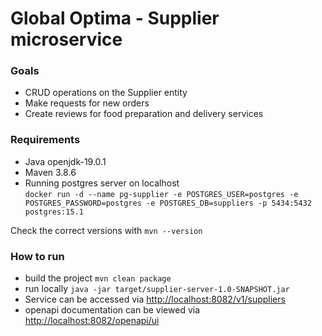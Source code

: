 # Global Optima - Supplier microservice
### Goals
 - CRUD operations on the Supplier entity
 - Make requests for new orders
 - Create reviews for food preparation and delivery services

### Requirements
 - Java openjdk-19.0.1
 - Maven 3.8.6
 - Running postgres server on localhost  
`docker run -d --name pg-supplier -e POSTGRES_USER=postgres -e POSTGRES_PASSWORD=postgres -e POSTGRES_DB=suppliers -p 5434:5432 postgres:15.1`

Check the correct versions with `mvn --version`

### How to run
 - build the project `mvn clean package`  
 - run locally `java -jar target/supplier-server-1.0-SNAPSHOT.jar`  
 - Service can be accessed via [http://localhost:8082/v1/suppliers](http://localhost:8082/v1/suppliers)
 - openapi documentation can be viewed via [http://localhost:8082/openapi/ui](http://localhost:8082/openapi/ui)

